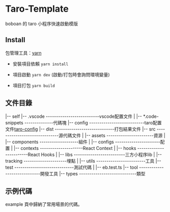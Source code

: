 # Taro-Template

boboan 的 taro 小程序快速啟動模版

## Install

包管理工具：[yarn](https://www.yarnpkg.cn/)

- 安裝項目依賴  ```yarn install  ```

- 項目啟動 ```yarn dev``` (啟動/打包時會詢問環境變量)

- 項目打包 ```yarn build```

## 文件目錄  

|-- self
    |-- .vscode --------------------------vscode配置文件
    |   |-- *.code-snippets --------------代碼塊
    |-- config ---------------------------taro配置文件[taro-config](https://taro-docs.jd.com/docs/config)
    |-- dist -----------------------------打包結果文件
    |-- src ------------------------------源代碼文件
    |   |-- assets -----------------------資源
    |   |-- components -------------------組件
    |   |-- configs ----------------------配置
    |   |-- contexts ---------------------React Context
    |   |-- hooks ------------------------React Hooks
    |   |-- libs -------------------------三方小程序lib
    |   |-- tracking ---------------------埋點
    |   |-- utils ------------------------工具
    |-- test -----------------------------測試代碼
    |   |-- eb.test.ts
    |-- tool -----------------------------開發工具
    |-- types ----------------------------類型

## 示例代碼

example 頁中歸納了常用場景的代碼。